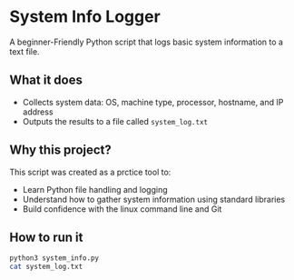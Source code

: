 # System Info Logger
A beginner-Friendly Python script that logs basic system information to a text file.

## What it does
- Collects system data: OS, machine type, processor, hostname, and IP address
- Outputs the results to a file called `system_log.txt`

## Why this project?
This script was created as a prctice tool to:
- Learn Python file handling and logging
- Understand how to gather system information using standard libraries 
- Build confidence with the linux command line and Git

## How to run it

```bash
python3 system_info.py
cat system_log.txt
